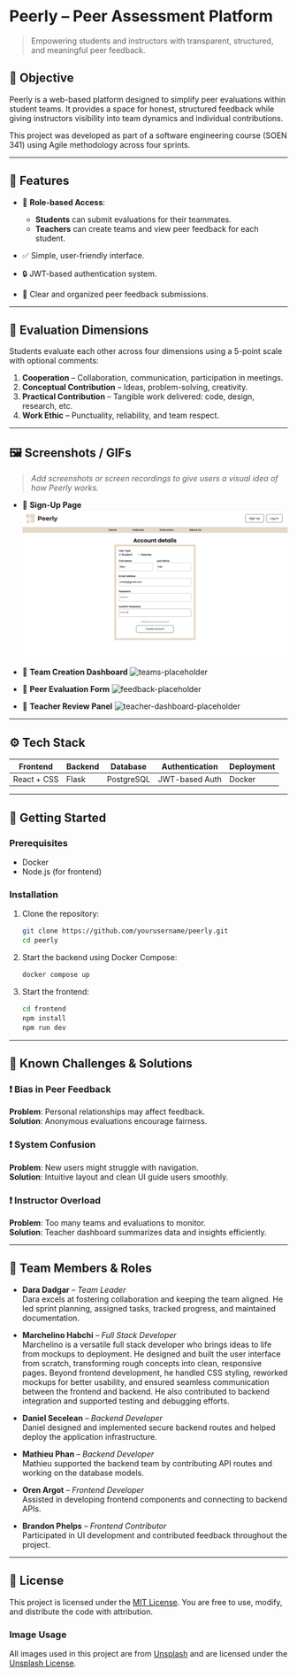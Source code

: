 # Peerly – Peer Assessment Platform

> Empowering students and instructors with transparent, structured, and meaningful peer feedback.

## 🎯 Objective

Peerly is a web-based platform designed to simplify peer evaluations within student teams. It provides a space for honest, structured feedback while giving instructors visibility into team dynamics and individual contributions.

This project was developed as part of a software engineering course (SOEN 341) using Agile methodology across four sprints.

---

## 🌟 Features

- 👤 **Role-based Access**:
  - **Students** can submit evaluations for their teammates.
  - **Teachers** can create teams and view peer feedback for each student.

- ✅ Simple, user-friendly interface.
- 🔒 JWT-based authentication system.
- 💬 Clear and organized peer feedback submissions.

---

## 🧪 Evaluation Dimensions

Students evaluate each other across four dimensions using a 5-point scale with optional comments:

1. **Cooperation** – Collaboration, communication, participation in meetings.
2. **Conceptual Contribution** – Ideas, problem-solving, creativity.
3. **Practical Contribution** – Tangible work delivered: code, design, research, etc.
4. **Work Ethic** – Punctuality, reliability, and team respect.

---

## 🖼️ Screenshots / GIFs

> _Add screenshots or screen recordings to give users a visual idea of how Peerly works._

- 📸 **Sign-Up Page**
  ![signup-placeholder](media/signup.png)

- 📸 **Team Creation Dashboard**
  ![teams-placeholder](media/teams.png)

- 📸 **Peer Evaluation Form**
  ![feedback-placeholder](media/feedback.png)

- 📸 **Teacher Review Panel**
  ![teacher-dashboard-placeholder](media/dashboard.png)

---

## ⚙️ Tech Stack

| Frontend     | Backend   | Database     | Authentication | Deployment |
|--------------|-----------|--------------|----------------|------------|
| React + CSS  | Flask     | PostgreSQL   | JWT-based Auth | Docker     |

---

## 🚀 Getting Started

### Prerequisites

- Docker
- Node.js (for frontend)

### Installation

1. Clone the repository:
   ```bash
   git clone https://github.com/yourusername/peerly.git
   cd peerly
   ```

2. Start the backend using Docker Compose:
   ```bash
   docker compose up
   ```

3. Start the frontend:
   ```bash
   cd frontend
   npm install
   npm run dev
   ```

---

## 🧠 Known Challenges & Solutions

### ❗ Bias in Peer Feedback  
**Problem**: Personal relationships may affect feedback.  
**Solution**: Anonymous evaluations encourage fairness.

### ❗ System Confusion  
**Problem**: New users might struggle with navigation.  
**Solution**: Intuitive layout and clean UI guide users smoothly.

### ❗ Instructor Overload  
**Problem**: Too many teams and evaluations to monitor.  
**Solution**: Teacher dashboard summarizes data and insights efficiently.

---

## 👥 Team Members & Roles

- **Dara Dadgar** – *Team Leader*  
  Dara excels at fostering collaboration and keeping the team aligned. He led sprint planning, assigned tasks, tracked progress, and maintained documentation.

- **Marchelino Habchi** – *Full Stack Developer*  
Marchelino is a versatile full stack developer who brings ideas to life from mockups to deployment. He designed and built the user interface from scratch, transforming rough concepts into clean, responsive pages. Beyond frontend development, he handled CSS styling, reworked mockups for better usability, and ensured seamless communication between the frontend and backend. He also contributed to backend integration and supported testing and debugging efforts.

- **Daniel Secelean** – *Backend Developer*  
  Daniel designed and implemented secure backend routes and helped deploy the application infrastructure.

- **Mathieu Phan** – *Backend Developer*  
  Mathieu supported the backend team by contributing API routes and working on the database models.

- **Oren Argot** – *Frontend Developer*  
  Assisted in developing frontend components and connecting to backend APIs.

- **Brandon Phelps** – *Frontend Contributor*  
  Participated in UI development and contributed feedback throughout the project.

---

## 📄 License

This project is licensed under the [MIT License](./LICENSE). You are free to use, modify, and distribute the code with attribution.

### Image Usage

All images used in this project are from [Unsplash](https://unsplash.com) and are licensed under the [Unsplash License](https://unsplash.com/license).

